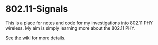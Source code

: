 # 802.11-Signals

This is a place for notes and code for my investigations into 802.11 PHY wireless. My aim is simply learning more about the 802.11 PHY.

See [the wiki](https://github.com/rupello/802.11-Signals/wiki) for more details.
